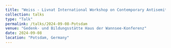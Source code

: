 ```yaml
---
title: "Weiss - Livnat International Workshop on Contemporary Antisemitism and Holocaust Distortion"
collection: talks
type: "Talk"
permalink: /talks/2024-09-08-Potsdam
venue: "Gedenk- und Bildungsstätte Haus der Wannsee-Konferenz"
date: 2024-09-08
location: "Potsdam, Germany"
---
```

